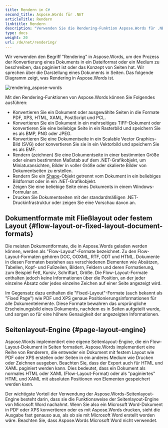 ```yaml
---
title: Rendern in C#
second_title: Aspose.Words für .NET
articleTitle: Rendern
linktitle: Rendern
description: "Verwenden Sie die Rendering-Funktion Aspose.Words für .NET, um ein Flow-Layout-Dokument in Seiten zu formatieren und ein solches Dokument oder ausgewählte Seiten in andere Dokumentformate (PDF, HTML, XPS usw.) oder Bildformate (TIFF, PNG, SVG usw.) zu konvertieren Anzeigen, weitere Konvertierungen oder Drucken mit C#."
type: docs
weight: 20
url: /de/net/rendering/
---
```


Wir verwenden den Begriff "Rendering" in Aspose.Words, um den Prozess der Konvertierung eines Dokuments in ein Dateiformat oder ein Medium zu beschreiben, das paginiert ist oder das Konzept von Seiten hat. Wir sprechen über die Darstellung eines Dokuments in Seiten. Das folgende Diagramm zeigt, was Rendering in Aspose.Words ist.

![rendering_aspose-words](/words/net/rendering/rendering-1.png)

Mit den Rendering-Funktionen von Aspose.Words können Sie Folgendes ausführen:

- Konvertieren Sie ein Dokument oder ausgewählte Seiten in die Formate PDF, XPS, HTML, XAML, PostScript und PCL.
- Konvertieren Sie ein Dokument in ein mehrseitiges TIFF-Dokument oder konvertieren Sie eine beliebige Seite in ein Rasterbild und speichern Sie es als BMP, PNG oder JPEG.
- Konvertieren Sie eine Dokumentseite in ein Scalable Vector Graphics-Bild (SVG) oder konvertieren Sie sie in ein Vektorbild und speichern Sie es als EMF.
- Rendern (zeichnen) Sie eine Dokumentseite in einer bestimmten Größe oder einem bestimmten Maßstab auf dem .NET-Grafikobjekt, um Miniaturansichten, Bilder in voller Größe oder skalierte Bilder von Dokumentseiten zu erstellen.
- Rendern Sie ein [Shape](https://reference.aspose.com/words/de/net/aspose.words.drawing/shape/)-Objekt getrennt vom Dokument in ein beliebiges Bildformat oder in ein .NET-Grafikobjekt.
- Zeigen Sie eine beliebige Seite eines Dokuments in einem Windows-Formular an.
- Drucken Sie Dokumentseiten mit der standardmäßigen .NET-Druckinfrastruktur oder zeigen Sie eine Vorschau davon an.

## Dokumentformate mit Fließlayout oder festem Layout {#flow-layout-or-fixed-layout-document-formats}

Die meisten Dokumentformate, die in Aspose.Words geladen werden können, werden als "Flow-Layout"-Formate bezeichnet. Zu den Flow-Layout-Formaten gehören DOC, OOXML, RTF, ODT und HTML. Dokumente in diesen Formaten bestehen aus verschiedenen Elementen wie Absätzen, Tabellen, Kopf- und Fußzeilen, Bildern, Feldern und deren Formatierung, zum Beispiel Fett, Kursiv, Schriftart, Größe. Die Flow-Layout-Formate enthalten jedoch keine Informationen über die Position, an der jeder einzelne Absatz oder jedes einzelne Zeichen auf einer Seite angezeigt wird.

Im Gegensatz dazu enthalten die "Fixed-Layout"-Formate (auch bekannt als "Fixed Page") wie PDF und XPS genaue Positionierungsinformationen für alle Dokumentelemente. Diese Formate bewahren das ursprüngliche Erscheinungsbild eines Dokuments, nachdem es in Seiten aufgeteilt wurde, und sorgen so für eine höhere Genauigkeit der angezeigten Informationen.

## Seitenlayout-Engine {#page-layout-engine}

Aspose.Words implementiert eine eigene Seitenlayout-Engine, die ein Flow-Layout-Dokument in Seiten formatiert. Aspose.Words implementiert eine Reihe von Renderern, die entweder ein Dokument mit festem Layout wie PDF oder XPS erstellen oder Seiten in ein anderes Medium wie Drucken oder Zeichnen ausgeben. Beachten Sie, dass der Export auch für HTML und XAML paginiert werden kann. Dies bedeutet, dass ein Dokument als normales HTML oder XAML (Flow-Layout-Format) oder als "paginiertes" HTML und XAML mit absoluten Positionen von Elementen gespeichert werden kann.

Der wichtigste Vorteil der Verwendung der Aspose.Words-Seitenlayout-Engine besteht darin, dass sie die Funktionsweise der Seitenlayout-Engine von Microsoft Word nachahmt. Wenn Sie also ein Microsoft Word-Dokument in PDF oder XPS konvertieren oder es mit Aspose.Words drucken, sieht die Ausgabe fast genauso aus, als ob sie mit Microsoft Word erstellt worden wäre. Beachten Sie, dass Aspose.Words Microsoft Word nicht verwendet.
